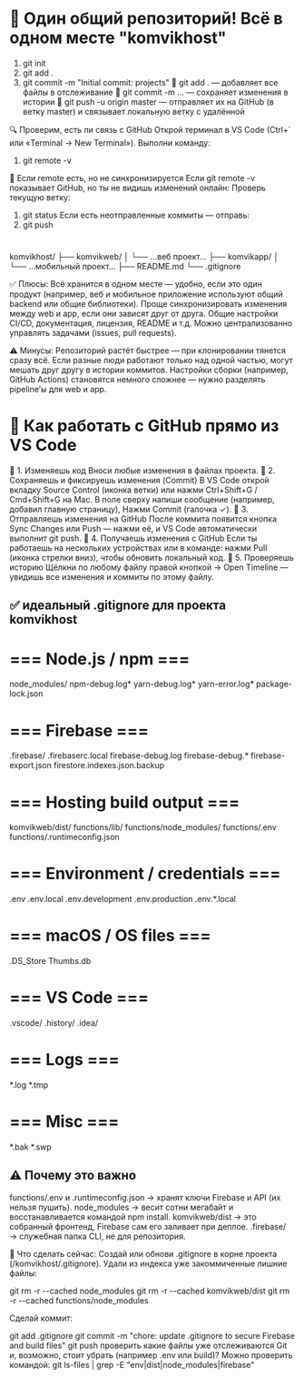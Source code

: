 
#    ##########################################
                 
#            🧩   Один общий репозиторий! Всё  в одном месте "komvikhost"
1. git init
2. git add .
3. git commit -m "Initial commit: projects"
    🔹 git add . — добавляет все файлы в отслеживание
    🔹 git commit -m ... — сохраняет изменения в истории
    🔹 git push -u origin master — отправляет их на GitHub (в ветку master) и связывает локальную ветку с удалённой

🔍 Проверим, есть ли связь с GitHub
    Открой терминал в VS Code (Ctrl+` или «Terminal → New Terminal»).
    Выполни команду:

1. git remote -v

🧭 Если remote есть, но не синхронизируется
    Если git remote -v показывает GitHub, но ты не видишь изменений онлайн:
    Проверь текущую ветку:

1. git status
    Если есть неотправленные коммиты — отправь:
2. git push
#     ##########################################



komvikhost/
 ├── komvikweb/
 │    └── ...веб проект...
 ├── komvikapp/
 │    └── ...мобильный проект...
 ├── README.md
 └── .gitignore

✅ Плюсы:
    Всё хранится в одном месте — удобно, если это один продукт (например, веб и мобильное приложение используют общий backend или общие библиотеки).
    Проще синхронизировать изменения между web и app, если они зависят друг от друга.
    Общие настройки CI/CD, документация, лицензия, README и т.д.
    Можно централизованно управлять задачами (issues, pull requests).

⚠️ Минусы:
    Репозиторий растёт быстрее — при клонировании тянется сразу всё.
    Если разные люди работают только над одной частью, могут мешать друг другу в истории коммитов.
    Настройки сборки (например, GitHub Actions) становятся немного сложнее — нужно разделять pipeline’ы для web и app.






#           🚀 Как  работать с GitHub прямо из VS Code

🔹 1. Изменяешь код
    Вноси любые изменения в файлах проекта.
🔹 2. Сохраняешь и фиксируешь изменения (Commit)
    В VS Code открой вкладку Source Control (иконка ветки)
    или нажми Ctrl+Shift+G / Cmd+Shift+G на Mac.
    В поле сверху напиши сообщение (например, добавил главную страницу),
    Нажми Commit (галочка ✓).
🔹 3. Отправляешь изменения на GitHub
    После коммита появится кнопка Sync Changes или Push —
    нажми её, и VS Code автоматически выполнит git push.
🔹 4. Получаешь изменения с GitHub
    Если ты работаешь на нескольких устройствах или в команде:
    нажми Pull (иконка стрелки вниз), чтобы обновить локальный код.
🔹 5. Проверяешь историю
    Щёлкни по любому файлу правой кнопкой → Open Timeline —
    увидишь все изменения и коммиты по этому файлу.



##          ✅ идеальный .gitignore для проекта komvikhost

# === Node.js / npm ===
node_modules/
npm-debug.log*
yarn-debug.log*
yarn-error.log*
package-lock.json

# === Firebase ===
.firebase/
.firebaserc.local
firebase-debug.log
firebase-debug.*
firebase-export.json
firestore.indexes.json.backup

# === Hosting build output ===
komvikweb/dist/
functions/lib/
functions/node_modules/
functions/.env
functions/.runtimeconfig.json

# === Environment / credentials ===
.env
.env.local
.env.development
.env.production
.env.*.local

# === macOS / OS files ===
.DS_Store
Thumbs.db

# === VS Code ===
.vscode/
.history/
.idea/

# === Logs ===
*.log
*.tmp

# === Misc ===
*.bak
*.swp
##                       ⚠️ Почему это важно

functions/.env и .runtimeconfig.json → хранят ключи Firebase и API (их нельзя пушить).
node_modules → весит сотни мегабайт и восстанавливается командой npm install.
komvikweb/dist → это собранный фронтенд, Firebase сам его заливает при деплое.
.firebase/ → служебная папка CLI, не для репозитория.

💾 Что сделать сейчас:
    Создай или обнови .gitignore в корне проекта (/komvikhost/.gitignore).
    Удали из индекса уже закоммиченные лишние файлы:

git rm -r --cached node_modules
git rm -r --cached komvikweb/dist
git rm -r --cached functions/node_modules


Сделай коммит:

git add .gitignore
git commit -m "chore: update .gitignore to secure Firebase and build files"
git push
проверить какие файлы уже отслеживаются Git и, возможно, стоит убрать (например .env или build)?
Можно проверить командой: git ls-files | grep -E "env|dist|node_modules|firebase"
